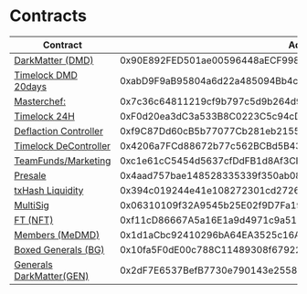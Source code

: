 # Contracts


| Contract | Address | 
| --- | --- | 
| [DarkMatter (DMD)](https://ftmscan.com/address/0x90e892fed501ae00596448aecf998c88816e5c0f) |0x90E892FED501ae00596448aECF998C88816e5C0F|
| [Timelock DMD 20days](https://ftmscan.com/address/0xabd9f9ab95804a6d22a485094bb4c3b544a2a831#code) |0xabD9F9aB95804a6d22a485094Bb4c3B544a2A831|
| [Masterchef:](https://ftmscan.com/address/0x7c36c64811219cf9b797c5d9b264d9e7cdade7a4#code) |0x7c36c64811219cf9b797c5d9b264d9e7cdade7a4|
| [Timelock 24H](https://ftmscan.com/address/0xF0d20ea3dC3a533B8C0223C5c94cDF8a32dDCB41#code) |0xF0d20ea3dC3a533B8C0223C5c94cDF8a32dDCB41|
| [Deflaction Controller](https://ftmscan.com/address/0xf9c87dd60cb5b77077cb281eb21551b7d34c013f#code) |0xf9C87Dd60cB5b77077Cb281eb21551B7d34c013F|
| [Timelock DeController](https://ftmscan.com/address/0x4206a7FCd88672b77c562BCBd5B4390a0BfE6615#code) |0x4206a7FCd88672b77c562BCBd5B4390a0BfE6615|
| [TeamFunds/Marketing](https://ftmscan.com/address/0xc1e61cc5454d5637cfddfb1d8af3cee33270a7cd#code) | 0xc1e61cC5454d5637cfDdFB1d8Af3CEE33270A7Cd|
| [Presale](https://ftmscan.com/address/0x4aad757bae148528335339f350ab08e70094e190#code)  |0x4aad757bae148528335339f350ab08e70094e190|
| [txHash Liquidity](https://ftmscan.com/tx/0x394c019244e41e108272301cd2726f7c676d3c0abc6216efb146689db729f216) |0x394c019244e41e108272301cd2726f7c676d3c0abc6216efb146689db729f216|
| [MultiSig](https://ftmscan.com/address/0x06310109f32A9545b25E02f9D7Fa19Fa3FF82428#code) |0x06310109f32A9545b25E02f9D7Fa19Fa3FF82428|
| [FT (NFT)](https://ftmscan.com/address/0xf11cd86667a5a16e1a9d4971c9a518f3d447b8f3#code) |0xf11cD86667A5a16E1a9d4971c9a518f3d447b8f3|
| [Members (MeDMD)](https://ftmscan.com/address/0x1d1aCbc92410296bA64EA3525c16A8e924FCa45A#code) |0x1d1aCbc92410296bA64EA3525c16A8e924FCa45A|
| [Boxed Generals (BG)](https://ftmscan.com/address/0x10fa5F0dE00c788C11489308f67922022862b698#code) |0x10fa5F0dE00c788C11489308f67922022862b698|
| [Generals DarkMatter(GEN)](https://ftmscan.com/address/0x2dF7E6537BefB7730e790143e2558945e9538fC2#code) |0x2dF7E6537BefB7730e790143e2558945e9538fC2|



 




